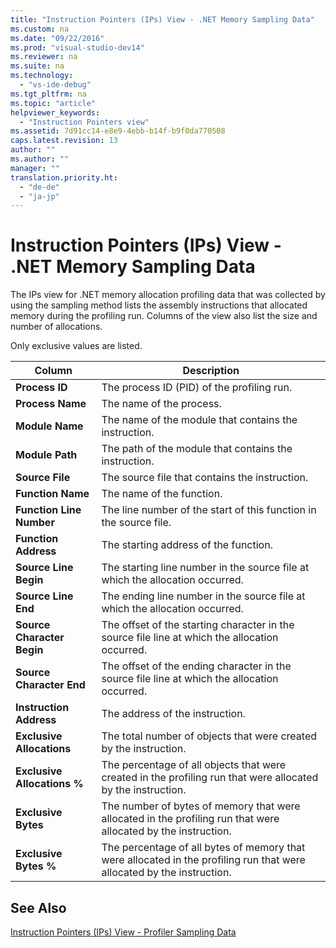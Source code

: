 ```yaml
---
title: "Instruction Pointers (IPs) View - .NET Memory Sampling Data"
ms.custom: na
ms.date: "09/22/2016"
ms.prod: "visual-studio-dev14"
ms.reviewer: na
ms.suite: na
ms.technology: 
  - "vs-ide-debug"
ms.tgt_pltfrm: na
ms.topic: "article"
helpviewer_keywords: 
  - "Instruction Pointers view"
ms.assetid: 7d91cc14-e8e9-4ebb-b14f-b9f0da770508
caps.latest.revision: 13
author: ""
ms.author: ""
manager: ""
translation.priority.ht: 
  - "de-de"
  - "ja-jp"
---
```

# Instruction Pointers (IPs) View - .NET Memory Sampling Data
The IPs view for .NET memory allocation profiling data that was collected by using the sampling method lists the assembly instructions that allocated memory during the profiling run. Columns of the view also list the size and number of allocations.  
  
 Only exclusive values are listed.  
  
|Column|Description|  
|------------|-----------------|  
|**Process ID**|The process ID (PID) of the profiling run.|  
|**Process Name**|The name of the process.|  
|**Module Name**|The name of the module that contains the instruction.|  
|**Module Path**|The path of the module that contains the instruction.|  
|**Source File**|The source file that contains the instruction.|  
|**Function Name**|The name of the function.|  
|**Function Line Number**|The line number of the start of this function in the source file.|  
|**Function Address**|The starting address of the function.|  
|**Source Line Begin**|The starting line number in the source file at which the allocation occurred.|  
|**Source Line End**|The ending line number in the source file at which the allocation occurred.|  
|**Source Character Begin**|The offset of the starting character in the source file line at which the allocation occurred.|  
|**Source Character End**|The offset of the ending character in the source file line at which the allocation occurred.|  
|**Instruction Address**|The address of the instruction.|  
|**Exclusive Allocations**|The total number of objects that were created by the instruction.|  
|**Exclusive Allocations %**|The percentage of all objects that were created in the profiling run that were allocated by the instruction.|  
|**Exclusive Bytes**|The number of bytes of memory that were allocated in the profiling run that were allocated by the instruction.|  
|**Exclusive Bytes %**|The percentage of all bytes of memory that were allocated in the profiling run that were allocated by the instruction.|  
  
## See Also  
 [Instruction Pointers (IPs) View - Profiler Sampling Data](../vs140/instruction-pointers--ips--view---sampling-data.md)